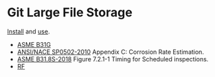 # Git Large File Storage

[Install](https://docs.github.com/en/repositories/working-with-files/managing-large-files/installing-git-large-file-storage) and [use](https://docs.github.com/en/repositories/working-with-files/managing-large-files/configuring-git-large-file-storage).

-   [ASME B31G](asme)
-   [ANSI/NACE SP0502-2010](SOP_Pipeline_External_Corrosion.pdf) Appendix C: Corrosion Rate Estimation.
-   [ASME B31.8S-2018](ASME-B31.8S-2018.pdf) Figure 7.2.1-1 Timing for Scheduled inspections.
-   [RF](rf)
